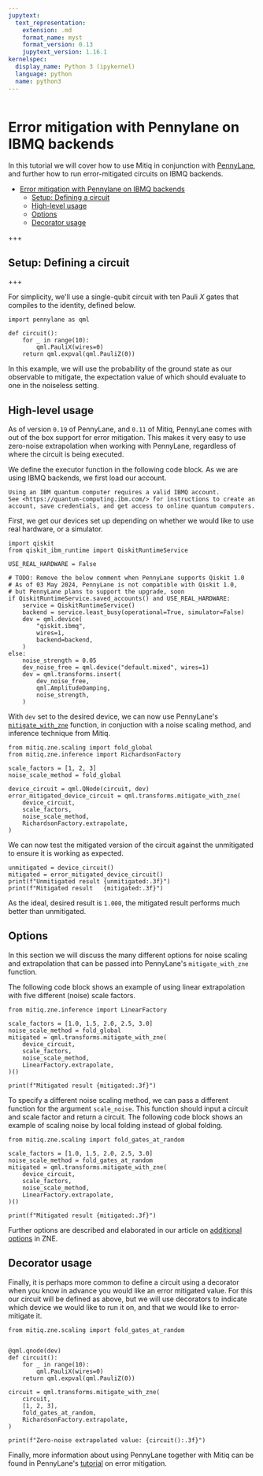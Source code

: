 ```yaml
---
jupytext:
  text_representation:
    extension: .md
    format_name: myst
    format_version: 0.13
    jupytext_version: 1.16.1
kernelspec:
  display_name: Python 3 (ipykernel)
  language: python
  name: python3
---
```


```{tags} qiskit, zne, pennylane
```

# Error mitigation with Pennylane on IBMQ backends

In this tutorial we will cover how to use Mitiq in conjunction with [PennyLane](https://pennylane.ai/), and further how to run error-mitigated circuits on IBMQ backends.

- [Error mitigation with Pennylane on IBMQ backends](#error-mitigation-with-pennylane-on-ibmq-backends)
  - [Setup: Defining a circuit](#setup-defining-a-circuit)
  - [High-level usage](#high-level-usage)
  - [Options](#options)
  - [Decorator usage](#decorator-usage)

+++

## Setup: Defining a circuit

+++

For simplicity, we'll use a single-qubit circuit with ten Pauli $X$ gates that compiles to the identity, defined below.

```{code-cell} ipython3
import pennylane as qml

def circuit():
    for _ in range(10):
        qml.PauliX(wires=0)
    return qml.expval(qml.PauliZ(0))
```

In this example, we will use the probability of the ground state as our observable to mitigate, the expectation value of which should evaluate to one in the noiseless setting.

## High-level usage

As of version `0.19` of PennyLane, and `0.11` of Mitiq, PennyLane comes with out of the box support for error mitigation.
This makes it very easy to use zero-noise extrapolation when working with PennyLane, regardless of where the circuit is being executed.

We define the executor function in the following code block.
As we are using IBMQ backends, we first load our account.

```{note}
Using an IBM quantum computer requires a valid IBMQ account.
See <https://quantum-computing.ibm.com/> for instructions to create an account, save credentials, and get access to online quantum computers.
```

First, we get our devices set up depending on whether we would like to use real hardware, or a simulator.

```{code-cell} ipython3
import qiskit
from qiskit_ibm_runtime import QiskitRuntimeService

USE_REAL_HARDWARE = False

# TODO: Remove the below comment when PennyLane supports Qiskit 1.0
# As of 03 May 2024, PennyLane is not compatible with Qiskit 1.0,
# but PennyLane plans to support the upgrade, soon
if QiskitRuntimeService.saved_accounts() and USE_REAL_HARDWARE:
    service = QiskitRuntimeService()
    backend = service.least_busy(operational=True, simulator=False)
    dev = qml.device(
        "qiskit.ibmq",
        wires=1,
        backend=backend,
    )
else:
    noise_strength = 0.05
    dev_noise_free = qml.device("default.mixed", wires=1)
    dev = qml.transforms.insert(
        dev_noise_free,
        qml.AmplitudeDamping,
        noise_strength,
    )
```

With `dev` set to the desired device, we can now use PennyLane's [`mitigate_with_zne`](https://pennylane.readthedocs.io/en/stable/code/api/pennylane.transforms.mitigate_with_zne.html) function, in conjuction with a noise scaling method, and inference technique from Mitiq.

```{code-cell} ipython3
from mitiq.zne.scaling import fold_global
from mitiq.zne.inference import RichardsonFactory

scale_factors = [1, 2, 3]
noise_scale_method = fold_global

device_circuit = qml.QNode(circuit, dev)
error_mitigated_device_circuit = qml.transforms.mitigate_with_zne(
    device_circuit,
    scale_factors,
    noise_scale_method,
    RichardsonFactory.extrapolate,
)
```

We can now test the mitigated version of the circuit against the unmitigated to ensure it is working as expected.

```{code-cell} ipython3
unmitigated = device_circuit()
mitigated = error_mitigated_device_circuit()
print(f"Unmitigated result {unmitigated:.3f}")
print(f"Mitigated result   {mitigated:.3f}")
```

As the ideal, desired result is `1.000`, the mitigated result performs much better than unmitigated.

## Options

In this section we will discuss the many different options for noise scaling and extrapolation that can be passed into PennyLane's `mitigate_with_zne` function.

The following code block shows an example of using linear extrapolation with five different (noise) scale factors.

```{code-cell} ipython3
from mitiq.zne.inference import LinearFactory

scale_factors = [1.0, 1.5, 2.0, 2.5, 3.0]
noise_scale_method = fold_global
mitigated = qml.transforms.mitigate_with_zne(
    device_circuit,
    scale_factors,
    noise_scale_method,
    LinearFactory.extrapolate,
)()

print(f"Mitigated result {mitigated:.3f}")
```

To specify a different noise scaling method, we can pass a different function for the argument `scale_noise`.
This function should input a circuit and scale factor and return a circuit.
The following code block shows an example of scaling noise by local folding instead of global folding.

```{code-cell} ipython3
from mitiq.zne.scaling import fold_gates_at_random

scale_factors = [1.0, 1.5, 2.0, 2.5, 3.0]
noise_scale_method = fold_gates_at_random
mitigated = qml.transforms.mitigate_with_zne(
    device_circuit,
    scale_factors,
    noise_scale_method,
    LinearFactory.extrapolate,
)()

print(f"Mitigated result {mitigated:.3f}")
```

Further options are described and elaborated in our article on [additional options](../guide/zne-3-options.md) in ZNE.

## Decorator usage

Finally, it is perhaps more common to define a circuit using a decorator when you know in advance you would like an error mitigated value.
For this our circuit will be defined as above, but we will use decorators to indicate which device we would like to run it on, and that we would like to error-mitigate it.

```{code-cell} ipython3
from mitiq.zne.scaling import fold_gates_at_random


@qml.qnode(dev)
def circuit():
    for _ in range(10):
        qml.PauliX(wires=0)
    return qml.expval(qml.PauliZ(0))

circuit = qml.transforms.mitigate_with_zne(
    circuit,
    [1, 2, 3],
    fold_gates_at_random,
    RichardsonFactory.extrapolate,
)

print(f"Zero-noise extrapolated value: {circuit():.3f}")
```

Finally, more information about using PennyLane together with Mitiq can be found in PennyLane's [tutorial](https://pennylane.ai/qml/demos/tutorial_error_mitigation) on error mitigation.
